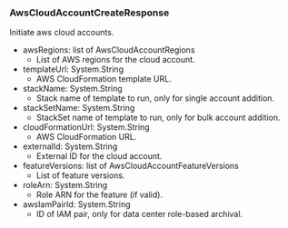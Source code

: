 ### AwsCloudAccountCreateResponse
Initiate aws cloud accounts.

- awsRegions: list of AwsCloudAccountRegions
  - List of AWS regions for the cloud account.
- templateUrl: System.String
  - AWS CloudFormation template URL.
- stackName: System.String
  - Stack name of template to run, only for single account addition.
- stackSetName: System.String
  - StackSet name of template to run, only for bulk account addition.
- cloudFormationUrl: System.String
  - AWS CloudFormation URL.
- externalId: System.String
  - External ID for the cloud account.
- featureVersions: list of AwsCloudAccountFeatureVersions
  - List of feature versions.
- roleArn: System.String
  - Role ARN for the feature (if valid).
- awsIamPairId: System.String
  - ID of IAM pair, only for data center role-based archival.
